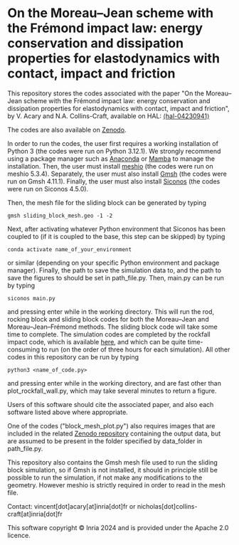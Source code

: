 # On the Moreau–Jean scheme with the Frémond impact law: energy conservation and dissipation properties for elastodynamics with contact, impact and friction
This repository stores the codes associated with the paper "On the Moreau–Jean scheme with the Frémond impact law: energy conservation and dissipation properties for elastodynamics with contact, impact and friction", by V. Acary and N.A. Collins-Craft, available on HAL: [⟨hal-04230941⟩](https://hal.science/hal-04230941)
 
The codes are also available on [Zenodo](https://doi.org/10.5281/zenodo.10949879).
 
In order to run the codes, the user first requires a working installation of Python 3 (the codes were run on Python 3.12.1). We strongly recommend using a package manager such as [Anaconda](https://www.anaconda.com/download) or [Mamba](https://mamba.readthedocs.io/en/latest/installation/mamba-installation.html) to manage the installation.
Then, the user must install [meshio](https://github.com/nschloe/meshio) (the codes were run on meshio 5.3.4).
Separately, the user must also install [Gmsh](https://gmsh.info/) (the codes were run on Gmsh 4.11.1).
Finally, the user must also install [Siconos](https://nonsmooth.gricad-pages.univ-grenoble-alpes.fr/siconos/) (the codes were run on Siconos 4.5.0).
 
Then, the mesh file for the sliding block can be generated by typing
```
gmsh sliding_block_mesh.geo -1 -2
```
Next, after activating whatever Python environment that Siconos has been coupled to (if it is coupled to the base, this step can be skipped) by typing
```
conda activate name_of_your_environment
```
or similar (depending on your specific Python environment and package manager). Finally, the path to save the simulation data to, and the path to save the figures to should be set in path_file.py. Then, main.py can be run by typing 
```
siconos main.py
```
and pressing enter while in the working directory. This will run the rod, rocking block and sliding block codes for both the Moreau–Jean and Moreau–Jean–Frémond methods. The sliding block code will take some time to complete. The simulation codes are completed by the rockfall impact code, which is available [here](https://archive.softwareheritage.org/swh:1:cnt:ade5eb54939407f058dbaaec28ff285b5e71ba86;origin=https://gricad-gitlab.univ-grenoble-alpes.fr/nonsmooth/siconos-tutorials;visit=swh:1:snp:a2682a0bb31f68fd424b93a489b7b171cbeb0340;anchor=swh:1:rev:a04ed23ceb61f4d4024ff75fe45aff7c65acbcdb;path=/examples/mechanics/Masonry/RockProtectionWall/rock_protection_wall.py), and which can be quite time-consuming to run (on the order of three hours for each simulation). All other codes in this repository can be run by typing 
```
python3 <name_of_code.py>
```
and pressing enter while in the working directory, and are fast other than plot_rockfall_wall.py, which may take several minutes to return a figure.
 
Users of this software should cite the associated paper, and also each software listed above where appropriate.
 
One of the codes ("block_mesh_plot.py") also requires images that are included in the related [Zenodo repository](https://doi.org/10.5281/zenodo.10949808) containing the output data, but are assumed to be present in the folder specified by data_folder in path_file.py.

This repository also contains the Gmsh mesh file used to run the sliding block simulation, so if Gmsh is not installed, it should in principle still be possible to run the simulation, if not make any modifications to the geometry. However meshio is strictly required in order to read in the mesh file.
 
Contact: vincent[dot]acary[at]inria[dot]fr or nicholas[dot]collins-craft[at]inria[dot]fr

This software copyright &copy; Inria 2024 and is provided under the Apache 2.0 licence.
